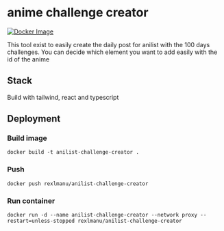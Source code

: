 # anime challenge creator

[![Docker Image](https://badgen.net/badge/icon/image?icon=docker&label=docker)](https://hub.docker.com/r/rexlmanu/anilist-challenge-creator)


This tool exist to easily create the daily post for anilist with the 100 days challenges.
You can decide which element you want to add easily with the id of the anime

## Stack

Build with tailwind, react and typescript

## Deployment

### Build image

``docker build -t anilist-challenge-creator .``

### Push

``docker push rexlmanu/anilist-challenge-creator``

### Run container

``docker run -d --name anilist-challenge-creator --network proxy --restart=unless-stopped rexlmanu/anilist-challenge-creator``